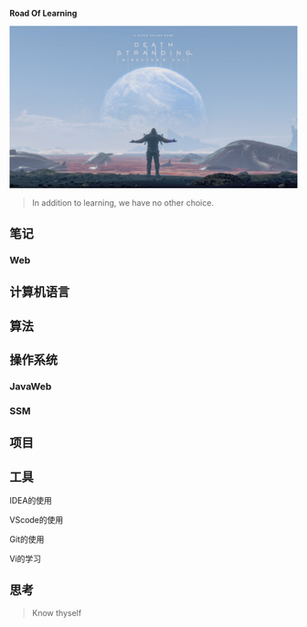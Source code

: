 **Road Of Learning**

![origin](assets/origin.jpg)

> In addition to learning, we have no other choice.  

## 笔记

### Web

## 计算机语言

## 算法

## 操作系统

### JavaWeb

### SSM

## 项目

## 工具

IDEA的使用

VScode的使用

Git的使用

Vi的学习

## 思考

> Know thyself

